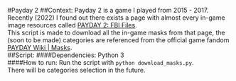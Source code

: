 #Payday 2
##Context:
Payday 2 is a game I played from 2015 - 2017. Recently (2022) I found out there exists a page with almost every in-game image resources called [PAYDAY 2: FBI Files](https://fbi.paydaythegame.com/).  
This script is made to download all the in-game masks from that page, the (soon to be made) categories are referenced from the official game fandom [PAYDAY Wiki | Masks](https://payday.fandom.com/wiki/Masks_(Payday_2)#Trivia).  
##Script:
####Dependencies:
Python 3  
####How to run:
Run the script with `python download_masks.py`.  
There will be categories selection in the future.  